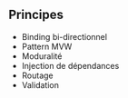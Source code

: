 ## Principes

* Binding bi-directionnel
* Pattern MVW
* Moduralité
* Injection de dépendances
* Routage
* Validation
